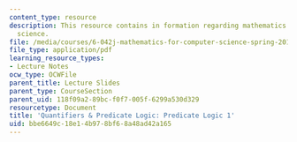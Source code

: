 ```yaml
---
content_type: resource
description: This resource contains in formation regarding mathematics for computer
  science.
file: /media/courses/6-042j-mathematics-for-computer-science-spring-2015/bbe6649c18e14b978bf68a48ad42a165_MIT6_042JS16_Predicate1.pdf
file_type: application/pdf
learning_resource_types:
- Lecture Notes
ocw_type: OCWFile
parent_title: Lecture Slides
parent_type: CourseSection
parent_uid: 118f09a2-89bc-f0f7-005f-6299a530d329
resourcetype: Document
title: 'Quantifiers & Predicate Logic: Predicate Logic 1'
uid: bbe6649c-18e1-4b97-8bf6-8a48ad42a165
---
```


